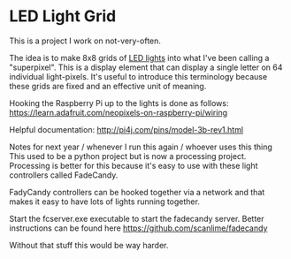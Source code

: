# LED Light Grid
This is a project I work on not-very-often. 

The idea is to make 8x8 grids of [LED lights](https://www.amazon.com/gp/product/B00ZHB9M6A/ref=oh_aui_search_detailpage?ie=UTF8&psc=1) into what I've been calling a "superpixel". This is a display element that can display a single letter on 64 individual light-pixels. It's useful to introduce this terminology because these grids are fixed and an effective unit of meaning.

Hooking the Raspberry Pi up to the lights is done as follows:
https://learn.adafruit.com/neopixels-on-raspberry-pi/wiring

Helpful documentation: 
http://pi4j.com/pins/model-3b-rev1.html

Notes for next year / whenever I run this again / whoever uses this thing
This used to be a python project but is now a processing project. Processing is better for this because it's easy to use with these light controllers called FadeCandy.

FadyCandy controllers can be hooked together via a network and that makes it easy to have lots of lights running together.

Start the fcserver.exe executable to start the fadecandy server. Better instructions can be found here https://github.com/scanlime/fadecandy

Without that stuff this would be way harder.

